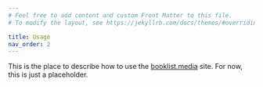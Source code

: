```yaml
---
# Feel free to add content and custom Front Matter to this file.
# To modify the layout, see https://jekyllrb.com/docs/themes/#overriding-theme-defaults

title: Usage
nav_order: 2
---
```


This is the place to describe how to use the [booklist.media](https://booklist.media) site.  For now, this is just a placeholder.

